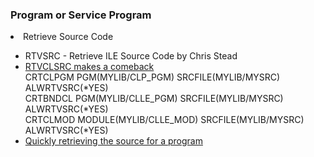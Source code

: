 <h3>Program or Service Program</h3>
<li>Retrieve Source Code</li>
<ul>
  <li>RTVSRC - Retrieve ILE Source Code by Chris Stead</li>
  <li><a href="https://www.rpgpgm.com/2014/06/rtvclsrc-makes-comeback.html">RTVCLSRC makes a comeback</a></li>
  CRTCLPGM PGM(MYLIB/CLP_PGM) SRCFILE(MYLIB/MYSRC) ALWRTVSRC(*YES)<br />
  CRTBNDCL PGM(MYLIB/CLLE_PGM) SRCFILE(MYLIB/MYSRC) ALWRTVSRC(*YES)<br />
  CRTCLMOD MODULE(MYLIB/CLLE_MOD) SRCFILE(MYLIB/MYSRC) ALWRTVSRC(*YES)
  <li><a href="https://www.rpgpgm.com/2016/09/quickly-retrieving-source-for-program.html">Quickly retrieving the source for a program</a></li>
</ul>

